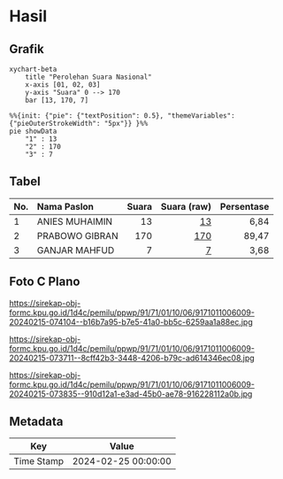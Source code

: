 # Hasil

## Grafik

```mermaid
xychart-beta
    title "Perolehan Suara Nasional"
    x-axis [01, 02, 03]
    y-axis "Suara" 0 --> 170
    bar [13, 170, 7]
```

```mermaid
%%{init: {"pie": {"textPosition": 0.5}, "themeVariables": {"pieOuterStrokeWidth": "5px"}} }%%
pie showData
    "1" : 13
    "2" : 170
    "3" : 7
```

## Tabel

| No. | Nama Paslon    | Suara | Suara (raw) | Persentase |
|:--- |:-------------- | -----:| -----------:| ----------:|
| 1   | ANIES MUHAIMIN | 13    | [13][p-1]   | 6,84       |
| 2   | PRABOWO GIBRAN | 170   | [170][p-2]  | 89,47      |
| 3   | GANJAR MAHFUD  | 7     | [7][p-3]    | 3,68       |


[p-1]: https://github.com/gigit-pemilu/pemilu-2024/blob/main/pilpres/hitung-suara/sub/91-papua/sub/71-kota-jayapura/sub/01-jayapura-utara/sub/1006-mandala/sub/009-tps/sub/paslon-1.txt
[p-2]: https://github.com/gigit-pemilu/pemilu-2024/blob/main/pilpres/hitung-suara/sub/91-papua/sub/71-kota-jayapura/sub/01-jayapura-utara/sub/1006-mandala/sub/009-tps/sub/paslon-2.txt
[p-3]: https://github.com/gigit-pemilu/pemilu-2024/blob/main/pilpres/hitung-suara/sub/91-papua/sub/71-kota-jayapura/sub/01-jayapura-utara/sub/1006-mandala/sub/009-tps/sub/paslon-3.txt

## Foto C Plano

https://sirekap-obj-formc.kpu.go.id/1d4c/pemilu/ppwp/91/71/01/10/06/9171011006009-20240215-074104--b16b7a95-b7e5-41a0-bb5c-6259aa1a88ec.jpg

https://sirekap-obj-formc.kpu.go.id/1d4c/pemilu/ppwp/91/71/01/10/06/9171011006009-20240215-073711--8cff42b3-3448-4206-b79c-ad614346ec08.jpg

https://sirekap-obj-formc.kpu.go.id/1d4c/pemilu/ppwp/91/71/01/10/06/9171011006009-20240215-073835--910d12a1-e3ad-45b0-ae78-916228112a0b.jpg


## Metadata

| Key        | Value               |
| ---------- | ------------------- |
| Time Stamp | 2024-02-25 00:00:00 |



